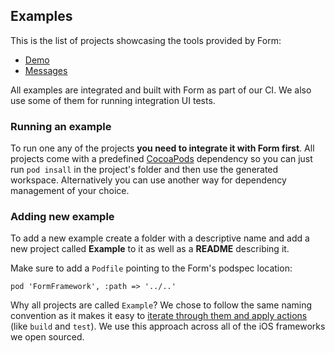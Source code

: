 ## Examples

This is the list of projects showcasing the tools provided by Form:
- [Demo](Demo/)
- [Messages](Messages/)

All examples are integrated and built with Form as part of our CI.
We also use some of them for running integration UI tests.

### Running an example
To run one any of the projects **you need to integrate it with Form first**. All projects come with a predefined [CocoaPods](https://github.com/CocoaPods/CocoaPods) dependency so you can just run `pod insall` in the project's folder and then use the generated workspace. Alternatively you can use another way for dependency management of your choice.

### Adding new example
To add a new example create a folder with a descriptive name and add a new project called **Example** to it as well as a **README** describing it.

Make sure to add a `Podfile` pointing to the Form's podspec location:
```
pod 'FormFramework', :path => '../..'
```

Why all projects are called `Example`? We chose to follow the same naming convention as it makes it easy to [iterate through them and apply actions](https://github.com/iZettle/Form/blob/master/build.sh#L50) (like `build` and `test`). We use this approach across all of the iOS frameworks we open sourced.
